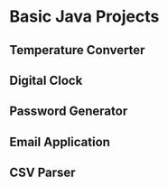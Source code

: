 # Basic Java Projects

## Temperature Converter

## Digital Clock

## Password Generator

## Email Application 

## CSV Parser
